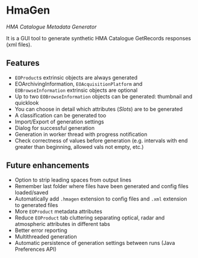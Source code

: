 HmaGen
======

*HMA Catalogue Metadata Generator*

It is a GUI tool to generate synthetic HMA Catalogue GetRecords responses (xml files).

Features
--------
* `EOProduct`s extrinsic objects are always generated
* EOArchivingInformation, `EOAcquisitionPlatform` and `EOBrowseInformation` extrinsic objects are optional
* Up to two `EOBrowseInformation` objects can be generated: thumbnail and quicklook
* You can choose in detail which attributes (_Slots_) are to be generated
* A classification can be generated too
* Import/Export of generation settings
* Dialog for successful generation
* Generation in worker thread with progress notification
* Check correctness of values before generation (e.g. intervals with end greater than beginning, allowed vals not empty, etc.)

Future enhancements
----
* Option to strip leading spaces from output lines
* Remember last folder where files have been generated and config files loaded/saved
* Automatically add `.hmagen` extension to config files and `.xml` extension to generated files
* More `EOProduct` metadata attributes
* Reduce `EOProduct` tab cluttering separating optical, radar and atmospheric attributes in different tabs
* Better error reporting
* Multithreaded generation
* Automatic persistence of generation settings between runs (Java Preferences API)